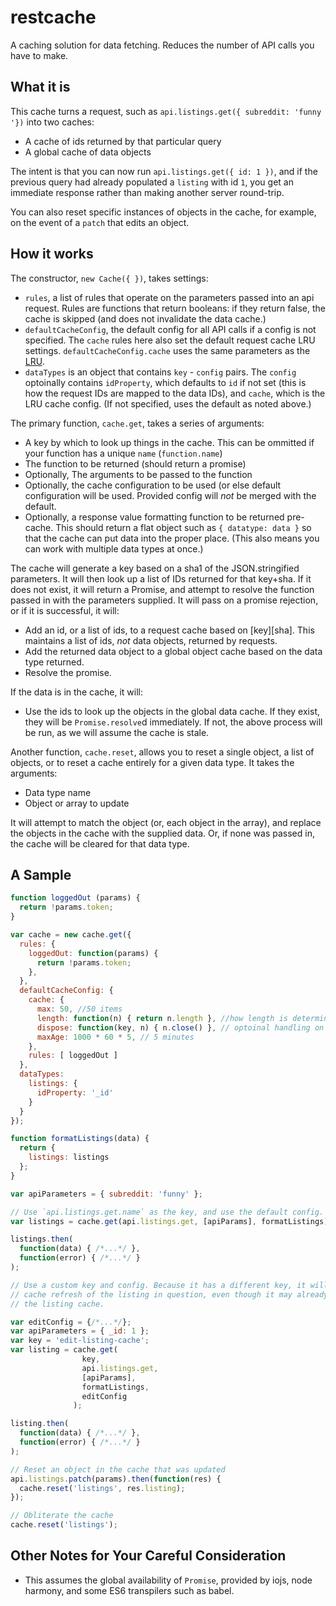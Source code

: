 # restcache
A caching solution for data fetching. Reduces the number of API calls you have
to make.

## What it is

This cache turns a request, such as `api.listings.get({ subreddit: 'funny '})`
into two caches:

* A cache of ids returned by that particular query
* A global cache of data objects

The intent is that you can now run `api.listings.get({ id: 1 })`, and if the
previous query had already populated a `listing` with id `1`, you get an
immediate response rather than making another server round-trip.

You can also reset specific instances of objects in the cache, for example, on
the event of a `patch` that edits an object.

## How it works

The constructor, `new Cache({ })`, takes settings:

* `rules`, a list of rules that operate on the parameters passed into an api request.
  Rules are functions that return booleans: if they return false, the cache
  is skipped (and does not invalidate the data cache.)
* `defaultCacheConfig`, the default config for all API calls if a config is not
  specified. The `cache` rules here also set the default request cache LRU
  settings. `defaultCacheConfig.cache` uses the same parameters as the
  [LRU](https://github.com/isaacs/node-lru-cache).
* `dataTypes` is an object that contains `key` - `config` pairs. The `config`
  optoinally contains `idProperty`, which defaults to `id` if not set (this
  is how the request IDs are mapped to the data IDs), and `cache`, which
  is the LRU cache config. (If not specified, uses the default as noted above.)

The primary function, `cache.get`, takes a series of arguments:

* A key by which to look up things in the cache. This can be ommitted if your
  function has a unique `name` (`function.name`)
* The function to be returned (should return a promise)
* Optionally, The arguments to be passed to the function
* Optionally, the cache configuration to be used (or else default configuration
  will be used. Provided config will *not* be merged with the default.
* Optionally, a response value formatting function to be returned pre-cache.
  This should return a flat object such as `{ datatype: data }` so that the
  cache can put data into the proper place. (This also means you can work with
  multiple data types at once.)

The cache will generate a key based on a sha1 of the JSON.stringified parameters.
It will then look up a list of IDs returned for that key+sha. If it does not
exist, it will return a Promise, and attempt to resolve the function passed in
with the parameters supplied. It will pass on a promise rejection, or if it is
successful, it will:

* Add an id, or a list of ids, to a request cache based on [key][sha]. This
  maintains a list of ids, *not* data objects, returned by requests.
* Add the returned data object to a global object cache based on the data type
  returned.
* Resolve the promise.

If the data is in the cache, it will:

* Use the ids to look up the objects in the global data cache. If they exist,
  they will be `Promise.resolve`d immediately. If not, the above process will
  be run, as we will assume the cache is stale.


Another function, `cache.reset`, allows you to reset a single object, a list of
objects, or to reset a cache entirely for a given data type. It takes the
arguments:

* Data type name
* Object or array to update

It will attempt to match the object (or, each object in the array), and replace
the objects in the cache with the supplied data. Or, if none was passed in, the
cache will be cleared for that data type.

## A Sample

```javascript
function loggedOut (params) {
  return !params.token;
}

var cache = new cache.get({
  rules: {
    loggedOut: function(params) {
      return !params.token;
    },
  },
  defaultCacheConfig: {
    cache: {
      max: 50, //50 items
      length: function(n) { return n.length }, //how length is determined
      dispose: function(key, n) { n.close() }, // optoinal handling on disposal
      maxAge: 1000 * 60 * 5, // 5 minutes
    },
    rules: [ loggedOut ]
  },
  dataTypes:
    listings: {
      idProperty: '_id'
    }
  }
});

function formatListings(data) {
  return {
    listings: listings
  };
}

var apiParameters = { subreddit: 'funny' };

// Use `api.listings.get.name` as the key, and use the default config.
var listings = cache.get(api.listings.get, [apiParams], formatListings);

listings.then(
  function(data) { /*...*/ },
  function(error) { /*...*/ }
);

// Use a custom key and config. Because it has a different key, it will force a
// cache refresh of the listing in question, even though it may already be in
// the listing cache.

var editConfig = {/*...*/};
var apiParameters = { _id: 1 };
var key = 'edit-listing-cache';
var listing = cache.get(
                key,
                api.listings.get,
                [apiParams],
                formatListings,
                editConfig
              );

listing.then(
  function(data) { /*...*/ },
  function(error) { /*...*/ }
);

// Reset an object in the cache that was updated
api.listings.patch(params).then(function(res) {
  cache.reset('listings', res.listing);
});

// Obliterate the cache
cache.reset('listings');
```

## Other Notes for Your Careful Consideration

* This assumes the global availability of `Promise`, provided by iojs, node
  harmony, and some ES6 transpilers such as babel.
